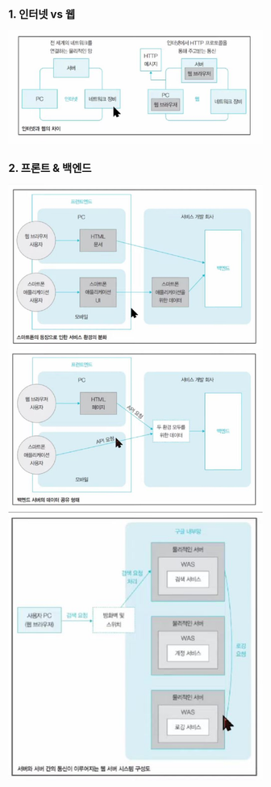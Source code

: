 ## 1. 인터넷 vs 웹

<img src="../Img/2강_백엔드개발이란_무엇인가_1.jpg">


## 2. 프론트 & 백엔드

<img src="../Img/2강_백엔드개발이란_무엇인가_2.jpg">

<img src="../Img/2강_백엔드개발이란_무엇인가_3.jpg">

<img src="../Img/2강_백엔드개발이란_무엇인가_4.jpg">